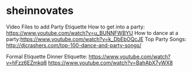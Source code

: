 # sheinnovates
Video Files to add 
Party Etiquette
How to get into a party: https://www.youtube.com/watch?v=u_BUNNFWBYU
How to dance at a party:https://www.youtube.com/watch?v=k_DbEbOQcJE
Top Party Songs: http://djcrashers.com/top-100-dance-and-party-songs/

Formal Etiquette
Dinner Etiquette: https://www.youtube.com/watch?v=hFzz6EZmkq8 
https://www.youtube.com/watch?v=BahAbX7yWX8
